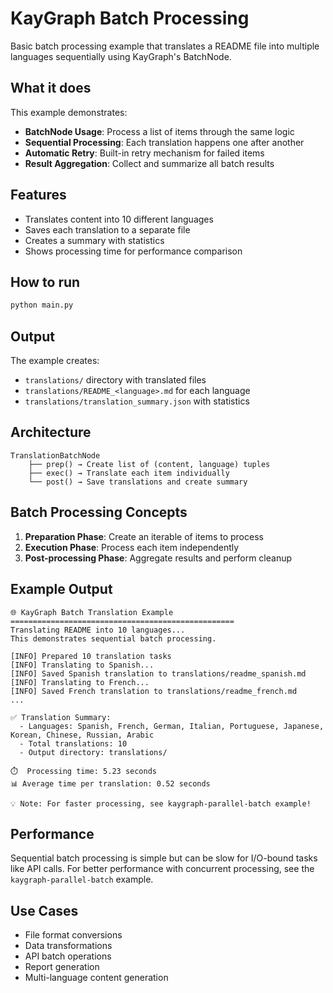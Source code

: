 # KayGraph Batch Processing

Basic batch processing example that translates a README file into multiple languages sequentially using KayGraph's BatchNode.

## What it does

This example demonstrates:
- **BatchNode Usage**: Process a list of items through the same logic
- **Sequential Processing**: Each translation happens one after another
- **Automatic Retry**: Built-in retry mechanism for failed items
- **Result Aggregation**: Collect and summarize all batch results

## Features

- Translates content into 10 different languages
- Saves each translation to a separate file
- Creates a summary with statistics
- Shows processing time for performance comparison

## How to run

```bash
python main.py
```

## Output

The example creates:
- `translations/` directory with translated files
- `translations/README_<language>.md` for each language
- `translations/translation_summary.json` with statistics

## Architecture

```
TranslationBatchNode
    ├── prep() → Create list of (content, language) tuples
    ├── exec() → Translate each item individually
    └── post() → Save translations and create summary
```

## Batch Processing Concepts

1. **Preparation Phase**: Create an iterable of items to process
2. **Execution Phase**: Process each item independently
3. **Post-processing Phase**: Aggregate results and perform cleanup

## Example Output

```
🌐 KayGraph Batch Translation Example
==================================================
Translating README into 10 languages...
This demonstrates sequential batch processing.

[INFO] Prepared 10 translation tasks
[INFO] Translating to Spanish...
[INFO] Saved Spanish translation to translations/readme_spanish.md
[INFO] Translating to French...
[INFO] Saved French translation to translations/readme_french.md
...

✅ Translation Summary:
  - Languages: Spanish, French, German, Italian, Portuguese, Japanese, Korean, Chinese, Russian, Arabic
  - Total translations: 10
  - Output directory: translations/

⏱️  Processing time: 5.23 seconds
📊 Average time per translation: 0.52 seconds

💡 Note: For faster processing, see kaygraph-parallel-batch example!
```

## Performance

Sequential batch processing is simple but can be slow for I/O-bound tasks like API calls. For better performance with concurrent processing, see the `kaygraph-parallel-batch` example.

## Use Cases

- File format conversions
- Data transformations
- API batch operations
- Report generation
- Multi-language content generation